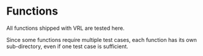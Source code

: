 # Functions

All functions shipped with VRL are tested here.

Since some functions require multiple test cases, each function has its own
sub-directory, even if one test case is sufficient.
